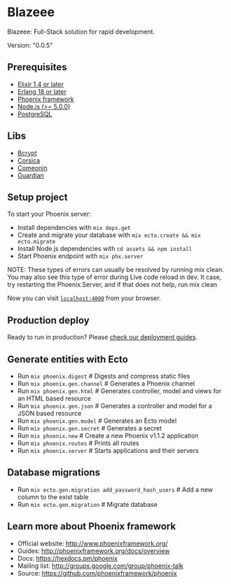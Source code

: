 # Blazeee
Blazeee: Full-Stack solution for rapid development.

Version: "0.0.5"

## Prerequisites
  * [Elixir 1.4 or later](https://elixir-lang.org/)
  * [Erlang 18 or later](https://www.erlang.org/)
  * [Phoenix framework](https://phoenixframework.org/)
  * [Node.js (>= 5.0.0)](https://nodejs.org/en/)
  * [PostgreSQL](https://www.postgresql.org/)

## Libs
  * [Bcrypt](https://github.com/riverrun/bcrypt_elixir)
  * [Corsica](https://github.com/whatyouhide/corsica)
  * [Comeonin](https://github.com/riverrun/comeonin)
  * [Guardian](https://github.com/ueberauth/guardian)

## Setup project
To start your Phoenix server:
  * Install dependencies with `mix deps.get`
  * Create and migrate your database with `mix ecto.create && mix ecto.migrate`
  * Install Node.js dependencies with `cd assets && npm install`
  * Start Phoenix endpoint with `mix phx.server`

NOTE: These types of errors can usually be resolved by running mix clean. You may also see this type of error during Live code reload in dev. It case, try restarting the Phoenix.Server, and if that does not help, run mix clean

Now you can visit [`localhost:4000`](http://localhost:4000) from your browser.

## Production deploy
Ready to run in production? Please [check our deployment guides](http://www.phoenixframework.org/docs/deployment).

## Generate entities with Ecto
  * Run `mix phoenix.digest`      # Digests and compress static files
  * Run `mix phoenix.gen.channel` # Generates a Phoenix channel
  * Run `mix phoenix.gen.html`    # Generates controller, model and views for an HTML based resource
  * Run `mix phoenix.gen.json`    # Generates a controller and model for a JSON based resource
  * Run `mix phoenix.gen.model`   # Generates an Ecto model
  * Run `mix phoenix.gen.secret`  # Generates a secret
  * Run `mix phoenix.new`         # Create a new Phoenix v1.1.2 application
  * Run `mix phoenix.routes`      # Prints all routes
  * Run `mix phoenix.server`      # Starts applications and their servers

## Database migrations
  * Run `mix ecto.gen.migration add_password_hash_users`  # Add a new column to the exist table
  * Run `mix ecto.gen.migration`                          # Migrate database

## Learn more about Phoenix framework
  * Official website: http://www.phoenixframework.org/
  * Guides: http://phoenixframework.org/docs/overview
  * Docs: https://hexdocs.pm/phoenix
  * Mailing list: http://groups.google.com/group/phoenix-talk
  * Source: https://github.com/phoenixframework/phoenix